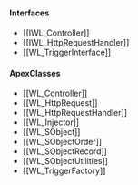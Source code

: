 #### Interfaces
* [[IWL_Controller]]
* [[IWL_HttpRequestHandler]]
* [[WL_TriggerInterface]]

#### ApexClasses
* [[WL_Controller]]
* [[WL_HttpRequest]]
* [[WL_HttpRequestHandler]]
* [[WL_Injector]]
* [[WL_SObject]]
* [[WL_SObjectOrder]]
* [[WL_SObjectRecord]]
* [[WL_SObjectUtilities]]
* [[WL_TriggerFactory]]